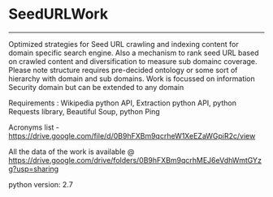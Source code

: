 # SeedURLWork
----------------
Optimized strategies for Seed URL crawling and indexing content for domain specific search engine. Also a mechanism to rank seed URL based on crawled content and diversification to measure sub domainc coverage. Please note structure requires pre-decided ontology or some sort of hierarchy with domain and sub domains. Work is focussed on information Security domain but can be extended to any domain

Requirements : Wikipedia python API, Extraction python API, python Requests library, Beautiful Soup, python Ping

Acronyms list - https://drive.google.com/file/d/0B9hFXBm9qcrheW1XeEZaWGpiR2c/view

All the data of the work is available @ https://drive.google.com/drive/folders/0B9hFXBm9qcrhMEJ6eVdhWmtGYzg?usp=sharing

python version: 2.7
